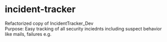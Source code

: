 # incident-tracker
Refactorized copy of IncidentTracker_Dev <br>
Purpose: Easy tracking of all security inciednts including suspect behavior like mails, failures e.g.
